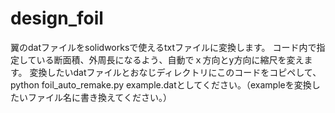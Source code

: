 # design_foil
翼のdatファイルをsolidworksで使えるtxtファイルに変換します。
コード内で指定している断面積、外周長になるよう、自動でｘ方向とy方向に縮尺を変えます。
変換したいdatファイルとおなじディレクトリにこのコードをコピペして、python foil_auto_remake.py example.datとしてください。（exampleを変換したいファイル名に書き換えてください。）
